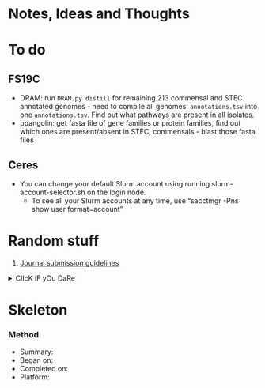 # Notes, Ideas and Thoughts

# To do
## FS19C
* DRAM: run `DRAM.py distill` for remaining 213 commensal and STEC annotated genomes - need to compile all genomes' `annotations.tsv` into one `annotations.tsv`. Find out what pathways are present in all isolates.
* ppangolin: get fasta file of gene families or protein families, find out which ones are present/absent in STEC, commensals - blast those fasta files


## Ceres
* You can change your default Slurm account using running slurm-account-selector.sh on the login node.
  * To see all your Slurm accounts at any time, use “sacctmgr -Pns show user format=account”

# Random stuff
1. [Journal submission guidelines](link)

<details><summary>ClIcK iF yOu DaRe</summary>
Boo!! Congratulations
</details>

# Skeleton
### Method
* Summary:
* Began on:
* Completed on:
* Platform:
